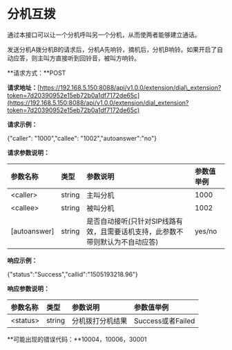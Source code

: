 # 分机互拨

通过本接口可以让一个分机呼叫另一个分机，从而使两者能够建立通话。

发送分机A拨分机B的请求后，分机A先响铃，摘机后，分机B响铃。如果开启了自动应答，则主叫方直接听到回铃音，被叫方响铃。

**请求方式：**POST

**请求地址：**[https://192.168.5.150:8088/api/v1.0.0/extension/dial\_extension?token=7d20390952e15eb72b0a1df7172de65c](https://192.168.5.150:8088/api/v1.0.0/extension/dial_extension?token=7d20390952e15eb72b0a1df7172de65c)

**请求示例：**

{"caller": "1000","callee": "1002","autoanswer":"no"}

**请求参数说明：**

| 参数名称 | 类型 | 参数说明 | 参数值举例 |
| :--- | :--- | :--- | :--- |
| &lt;caller&gt; | string | 主叫分机 | 1000 |
| &lt;callee&gt; | string | 被叫分机 | 1002 |
| \[autoanswer\] | string | 是否自动接听[\(]()只针对SIP线路有效，且需要话机支持，此参数不带则默认为不自动应答\) | yes/no |

**响应示例：**

{"status":"Success","callid":"1505193218.96"}

**响应参数说明：**

| 参数名称 | 类型 | 参数说明 | 参数值举例 |
| :--- | :--- | :--- | :--- |
| &lt;status&gt; | string | 分机拨打分机结果 | Success或者Failed |

**可能出现的错误代码：**10004，10006，30001

